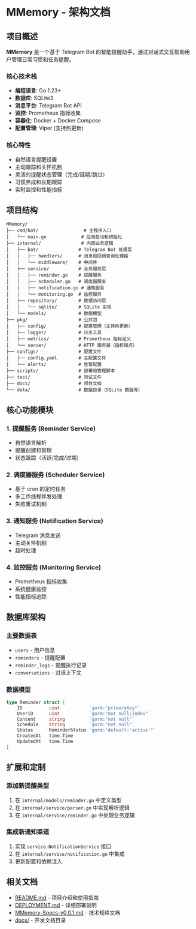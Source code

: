 # MMemory - 架构文档

## 项目概述

**MMemory** 是一个基于 Telegram Bot 的智能提醒助手，通过对话式交互帮助用户管理日常习惯和任务提醒。

### 核心技术栈
- **编程语言**: Go 1.23+
- **数据库**: SQLite3
- **消息平台**: Telegram Bot API
- **监控**: Prometheus 指标收集
- **容器化**: Docker + Docker Compose
- **配置管理**: Viper (支持热更新)

### 核心特性
- 自然语言提醒设置
- 主动跟踪和关怀机制
- 灵活的提醒状态管理（完成/延期/跳过）
- 习惯养成和长期跟踪
- 实时监控和性能指标

## 项目结构

```
MMemory/
├── cmd/bot/                 # 主程序入口
│   └── main.go             # 应用启动和初始化
├── internal/               # 内部业务逻辑
│   ├── bot/               # Telegram Bot 处理层
│   │   ├── handlers/      # 消息和回调查询处理器
│   │   └── middleware/    # 中间件
│   ├── service/           # 业务服务层
│   │   ├── reminder.go    # 提醒服务
│   │   ├── scheduler.go   # 调度器服务
│   │   ├── notification.go # 通知服务
│   │   └── monitoring.go  # 监控服务
│   ├── repository/        # 数据访问层
│   │   └── sqlite/        # SQLite 实现
│   └── models/            # 数据模型
├── pkg/                   # 公共包
│   ├── config/            # 配置管理（支持热更新）
│   ├── logger/            # 日志工具
│   ├── metrics/           # Prometheus 指标定义
│   └── server/            # HTTP 服务器（指标端点）
├── configs/               # 配置文件
│   ├── config.yaml        # 主配置文件
│   └── alerts/            # 告警配置
├── scripts/               # 部署和管理脚本
├── test/                  # 测试文件
├── docs/                  # 项目文档
└── data/                  # 数据目录（SQLite 数据库）
```

## 核心功能模块

### 1. 提醒服务 (Reminder Service)
- 自然语言解析
- 提醒创建和管理
- 状态跟踪（活跃/完成/过期）

### 2. 调度器服务 (Scheduler Service)
- 基于 cron 的定时任务
- 多工作线程并发处理
- 失败重试机制

### 3. 通知服务 (Notification Service)
- Telegram 消息发送
- 主动关怀机制
- 超时处理

### 4. 监控服务 (Monitoring Service)
- Prometheus 指标收集
- 系统健康监控
- 性能指标追踪

## 数据库架构

### 主要数据表
- `users` - 用户信息
- `reminders` - 提醒配置
- `reminder_logs` - 提醒执行记录
- `conversations` - 对话上下文

### 数据模型
```go
type Reminder struct {
    ID          uint           `gorm:"primaryKey"`
    UserID      uint           `gorm:"not null;index"`
    Content     string         `gorm:"not null"`
    Schedule    string         `gorm:"not null"`
    Status      ReminderStatus `gorm:"default:'active'"`
    CreatedAt   time.Time
    UpdatedAt   time.Time
}
```

## 扩展和定制

### 添加新提醒类型
1. 在 `internal/models/reminder.go` 中定义类型
2. 在 `internal/service/parser.go` 中实现解析逻辑
3. 在 `internal/service/reminder.go` 中处理业务逻辑

### 集成新通知渠道
1. 实现 `service.NotificationService` 接口
2. 在 `internal/service/notification.go` 中集成
3. 更新配置和依赖注入

## 相关文档

- [README.md](./README.md) - 项目介绍和使用指南
- [DEPLOYMENT.md](./DEPLOYMENT.md) - 详细部署说明
- [MMemory-Specs-v0.0.1.md](./MMemory-Specs-v0.0.1.md) - 技术规格文档
- [docs/](./docs/) - 开发文档目录